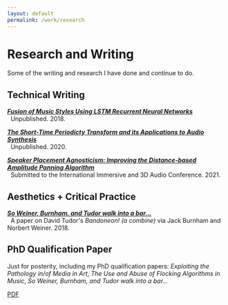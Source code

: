 ```yaml
---
layout: default
permalink: /work/research
---
```

# Research and Writing

Some of the writing and research I have done and continue to do.

<!-- [The Short-Time Periodicty Transform and its Applications to Audio Synthesis](./stpt) -->
## Technical Writing

[___Fusion of Music Styles Using LSTM Recurrent Neural Networks___](./research/midirnn) <br/>
&nbsp;&nbsp;Unpublished. 2018.

[___The Short-Time Periodicty Transform and its Applications to Audio Synthesis___](./research/stpt) <br/>
&nbsp;&nbsp;Unpublished. 2020.

[___Speaker Placement Agnosticism: Improving the Distance-based Amplitude Panning Algorithm___](./research/dbap) <br/>
&nbsp;&nbsp;Submitted to the International Immersive and 3D Audio Conference. 2021.


<!-- [Improvements to Sethares and Staley's M-Best Algorithm and Fundamental Projection Formula](./ss_improvements) -->

## Aesthetics + Critical Practice

[___So Weiner, Burnham, and Tudor walk into a bar...___](./research/bandoneon) <br/>
&nbsp;&nbsp;A paper on David Tudor's _Bandoneon! (a combine)_ via Jack Burnham and Norbert Weiner. 2018.

## PhD Qualification Paper
Just for posterity, including my PhD qualification papers: _Exploiting the Pathology in/of Media in Art_, _The Use and Abuse of Flocking Algorithms in Music_, _So Weiner, Burnham, and Tudor walk into a bar..._

[PDF](./research/quals/sundstrom_quals.pdf)

